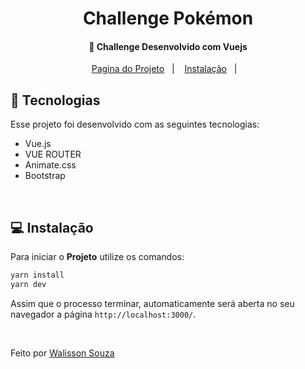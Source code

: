 <h1 align="center">
    Challenge Pokémon
</h1>

<h4 align="center">
  🚀 Challenge Desenvolvido com Vuejs
</h4>

<p align="center">
  <a href="https://vuejs-pokemonnn.vercel.app/">Pagina do Projeto</a>&nbsp;&nbsp;&nbsp;|&nbsp;&nbsp;&nbsp;
  <a href="#-instalação">Instalação</a>&nbsp;&nbsp;&nbsp;|&nbsp;&nbsp;&nbsp;
  
</p>

## :rocket: Tecnologias

Esse projeto foi desenvolvido com as seguintes tecnologias:

- Vue.js
- VUE ROUTER
- Animate.css
- Bootstrap


<br>

## 💻 Instalação

Para iniciar o **Projeto** utilize os comandos:

```bash
yarn install
yarn dev
```

Assim que o processo terminar, automaticamente será aberta no seu navegador a página `http://localhost:3000/`.

<br>

Feito por [Walisson Souza](https://github.com/walisson27)
